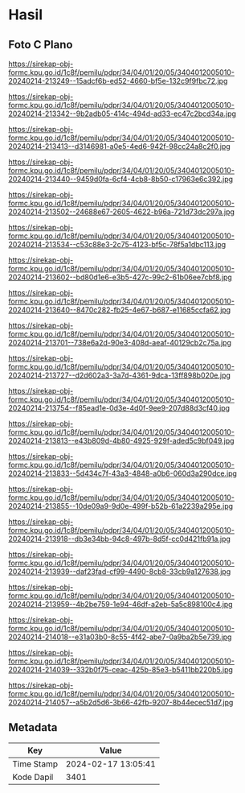 # Hasil

## Foto C Plano

https://sirekap-obj-formc.kpu.go.id/1c8f/pemilu/pdpr/34/04/01/20/05/3404012005010-20240214-213249--15adcf6b-ed52-4660-bf5e-132c9f9fbc72.jpg

https://sirekap-obj-formc.kpu.go.id/1c8f/pemilu/pdpr/34/04/01/20/05/3404012005010-20240214-213342--9b2adb05-414c-494d-ad33-ec47c2bcd34a.jpg

https://sirekap-obj-formc.kpu.go.id/1c8f/pemilu/pdpr/34/04/01/20/05/3404012005010-20240214-213413--d3146981-a0e5-4ed6-942f-98cc24a8c2f0.jpg

https://sirekap-obj-formc.kpu.go.id/1c8f/pemilu/pdpr/34/04/01/20/05/3404012005010-20240214-213440--9459d0fa-6cf4-4cb8-8b50-c17963e6c392.jpg

https://sirekap-obj-formc.kpu.go.id/1c8f/pemilu/pdpr/34/04/01/20/05/3404012005010-20240214-213502--24688e67-2605-4622-b96a-721d73dc297a.jpg

https://sirekap-obj-formc.kpu.go.id/1c8f/pemilu/pdpr/34/04/01/20/05/3404012005010-20240214-213534--c53c88e3-2c75-4123-bf5c-78f5a1dbc113.jpg

https://sirekap-obj-formc.kpu.go.id/1c8f/pemilu/pdpr/34/04/01/20/05/3404012005010-20240214-213602--bd80d1e6-e3b5-427c-99c2-61b06ee7cbf8.jpg

https://sirekap-obj-formc.kpu.go.id/1c8f/pemilu/pdpr/34/04/01/20/05/3404012005010-20240214-213640--8470c282-fb25-4e67-b687-e11685ccfa62.jpg

https://sirekap-obj-formc.kpu.go.id/1c8f/pemilu/pdpr/34/04/01/20/05/3404012005010-20240214-213701--738e6a2d-90e3-408d-aeaf-40129cb2c75a.jpg

https://sirekap-obj-formc.kpu.go.id/1c8f/pemilu/pdpr/34/04/01/20/05/3404012005010-20240214-213727--d2d602a3-3a7d-4361-9dca-13ff898b020e.jpg

https://sirekap-obj-formc.kpu.go.id/1c8f/pemilu/pdpr/34/04/01/20/05/3404012005010-20240214-213754--f85ead1e-0d3e-4d0f-9ee9-207d88d3cf40.jpg

https://sirekap-obj-formc.kpu.go.id/1c8f/pemilu/pdpr/34/04/01/20/05/3404012005010-20240214-213813--e43b809d-4b80-4925-929f-aded5c9bf049.jpg

https://sirekap-obj-formc.kpu.go.id/1c8f/pemilu/pdpr/34/04/01/20/05/3404012005010-20240214-213833--5d434c7f-43a3-4848-a0b6-060d3a290dce.jpg

https://sirekap-obj-formc.kpu.go.id/1c8f/pemilu/pdpr/34/04/01/20/05/3404012005010-20240214-213855--10de09a9-9d0e-499f-b52b-61a2239a295e.jpg

https://sirekap-obj-formc.kpu.go.id/1c8f/pemilu/pdpr/34/04/01/20/05/3404012005010-20240214-213918--db3e34bb-94c8-497b-8d5f-cc0d421fb91a.jpg

https://sirekap-obj-formc.kpu.go.id/1c8f/pemilu/pdpr/34/04/01/20/05/3404012005010-20240214-213939--daf23fad-cf99-4490-8cb8-33cb9a127638.jpg

https://sirekap-obj-formc.kpu.go.id/1c8f/pemilu/pdpr/34/04/01/20/05/3404012005010-20240214-213959--4b2be759-1e94-46df-a2eb-5a5c898100c4.jpg

https://sirekap-obj-formc.kpu.go.id/1c8f/pemilu/pdpr/34/04/01/20/05/3404012005010-20240214-214018--e31a03b0-8c55-4f42-abe7-0a9ba2b5e739.jpg

https://sirekap-obj-formc.kpu.go.id/1c8f/pemilu/pdpr/34/04/01/20/05/3404012005010-20240214-214039--332b0f75-ceac-425b-85e3-b5411bb220b5.jpg

https://sirekap-obj-formc.kpu.go.id/1c8f/pemilu/pdpr/34/04/01/20/05/3404012005010-20240214-214057--a5b2d5d6-3b66-42fb-9207-8b44ecec51d7.jpg


## Metadata

| Key        | Value               |
| ---------- | ------------------- |
| Time Stamp | 2024-02-17 13:05:41 |
| Kode Dapil | 3401                |



